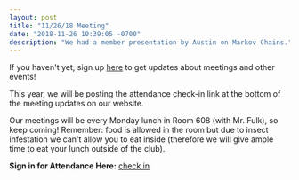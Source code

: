 ```yaml
---
layout: post
title: "11/26/18 Meeting"
date: "2018-11-26 10:39:05 -0700"
description: "We had a member presentation by Austin on Markov Chains."
---
```


If you haven't yet, sign up [here](https://docs.google.com/forms/d/e/1FAIpQLScqeJtI9uLbAoQAw8n1b29hMcaqTm-Pf8CvlNiwOucu6s2ydA/viewform) to get updates about meetings and other events!

This year, we will be posting the attendance check-in link at the bottom of the meeting updates on our website. 

Our meetings will be every Monday lunch in Room 608 (with Mr. Fulk), so keep coming! Remember: food is allowed in the room but due to insect infestation we can't allow you to eat inside (therefore we will give ample time to eat your lunch outside of the club).

**Sign in for Attendance Here:** [check in](http://tinyurl.com/lhscs1126)
